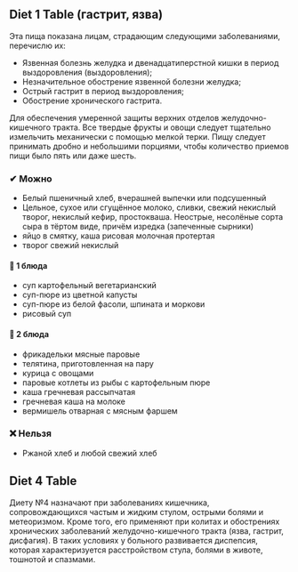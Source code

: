 ## Diet 1 Table (гастрит, язва)
Эта пища показана лицам, страдающим следующими заболеваниями, перечислю их:
- Язвенная болезнь желудка и двенадцатиперстной кишки в период выздоровления (выздоровления);
- Незначительное обострение язвенной болезни желудка;
- Острый гастрит в период выздоровления;
- Обострение хронического гастрита.

Для обеспечения умеренной защиты верхних отделов желудочно-кишечного тракта. Все твердые фрукты и овощи следует тщательно измельчить механически с помощью мелкой терки. Пищу следует принимать дробно и небольшими порциями, чтобы количество приемов пищи было пять или даже шесть. 

### ✔ Можно
- Белый пшеничный хлеб, вчерашней выпечки или подсушенный
- Цельное, сухое или сгущённое молоко, сливки, свежий некислый творог, некислый кефир, простокваша. Неострые, несолёные сорта сыра в тёртом виде, причём изредка (запеченные сырники)
- яйцо в смятку, каша рисовая молочная протертая
- творог свежий некислый

#### 🍵 1 блюда
- суп картофельный вегетарианский
- суп-пюре из цветной капусты
- суп-пюре из белой фасоли, шпината и моркови
- рисовый суп

#### 🥗 2 блюда
- фрикадельки мясные паровые
- телятина, приготовленная на пару
- курица с овощами
- паровые котлеты из рыбы с картофельным пюре
- каша гречневая рассыпчатая
- гречневая каша на молоке
- вермишель отварная с мясным фаршем

### ❌ Нельзя
- Ржаной хлеб и любой свежий хлеб

## Diet 4 Table
Диету №4 назначают при заболеваниях кишечника, сопровождающихся частым и жидким стулом, острыми болями и метеоризмом. Кроме того, его применяют при колитах и ​​обострениях хронических заболеваний желудочно-кишечного тракта (язва, гастрит, дисфагия). В таких условиях у больного развивается диспепсия, которая характеризуется расстройством стула, болями в животе, тошнотой и спазмами.

